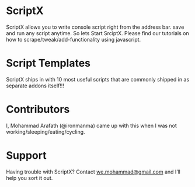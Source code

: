 ScriptX
=======
ScriptX allows you to write console script right from the address bar. save and run any script anytime. So lets Start SrciptX. Please find our tutorials on how to scrape/tweak/add-functionality using javascript.

Script Templates
=======
ScriptX ships in with 10 most useful scripts that are commonly shipped in as separate addons itself!!!

Contributors
=======
I, Mohammad Arafath (@ironmanma) came up with this when I was not working/sleeping/eating/cycling.

Support
=======
Having trouble with ScriptX? Contact we.mohammad@gmail.com and I’ll help you sort it out.
